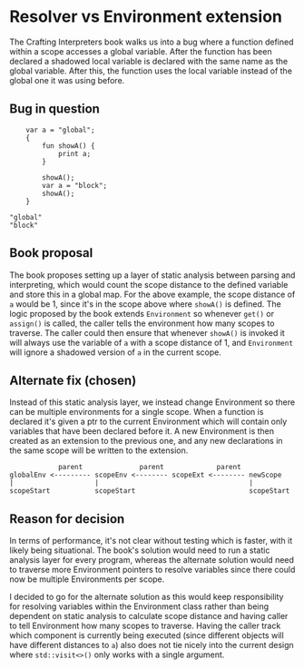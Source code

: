 # Resolver vs Environment extension

The Crafting Interpreters book walks us into a bug where a function defined within a scope accesses a global variable. After the function has been declared a shadowed local variable is declared with the same name as the global variable. After this, the function uses the local variable instead of the global one it was using before.

## Bug in question

```
    var a = "global";
    {
        fun showA() {
            print a;
        }

        showA();
        var a = "block";
        showA();
    }
```

```
"global"
"block"
```

## Book proposal

The book proposes setting up a layer of static analysis between parsing and interpreting, which would count the scope distance to the defined variable and store this in a global map. For the above example, the scope distance of `a` would be 1, since it's in the scope above where `showA()` is defined. The logic proposed by the book extends `Environment` so whenever `get()` or `assign()` is called, the caller tells the environment how many scopes to traverse. The caller could then ensure that whenever `showA()` is invoked it will always use the variable of `a` with a scope distance of 1, and `Environment` will ignore a shadowed version of `a` in the current scope.

## Alternate fix (chosen)

Instead of this static analysis layer, we instead change Environment so there can be multiple environments for a single scope. When a function is declared it's given a ptr to the current Environment which will contain only variables that have been declared before it. A new Environment is then created as an extension to the previous one, and any new declarations in the same scope will be written to the extension.

```
            parent              parent             parent
globalEnv <--------- scopeEnv <-------- scopeExt <-------- newScope
|                    |                                     |
scopeStart           scopeStart                            scopeStart
```

## Reason for decision

In terms of performance, it's not clear without testing which is faster, with it likely being situational. The book's solution would need to run a static analysis layer for every program, whereas the alternate solution would need to traverse more Environment pointers to resolve variables since there could now be multiple Environments per scope.

I decided to go for the alternate solution as this would keep responsibility for resolving variables within the Environment class rather than being dependent on static analysis to calculate scope distance and having caller to tell Environment how many scopes to traverse. Having the caller track which component is currently being executed (since different objects will have different distances to `a`) also does not tie nicely into the current design where `std::visit<>()` only works with a single argument.

